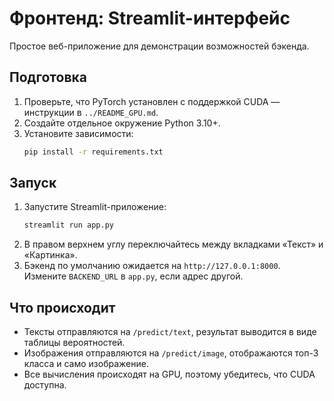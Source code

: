 ﻿# Фронтенд: Streamlit-интерфейс

Простое веб-приложение для демонстрации возможностей бэкенда.

## Подготовка
1. Проверьте, что PyTorch установлен с поддержкой CUDA — инструкции в `../README_GPU.md`.
2. Создайте отдельное окружение Python 3.10+.
3. Установите зависимости:
   ```bash
   pip install -r requirements.txt
   ```

## Запуск
1. Запустите Streamlit-приложение:
   ```bash
   streamlit run app.py
   ```
2. В правом верхнем углу переключайтесь между вкладками «Текст» и «Картинка».
3. Бэкенд по умолчанию ожидается на `http://127.0.0.1:8000`. Измените `BACKEND_URL` в `app.py`, если адрес другой.

## Что происходит
- Тексты отправляются на `/predict/text`, результат выводится в виде таблицы вероятностей.
- Изображения отправляются на `/predict/image`, отображаются топ-3 класса и само изображение.
- Все вычисления происходят на GPU, поэтому убедитесь, что CUDA доступна.
